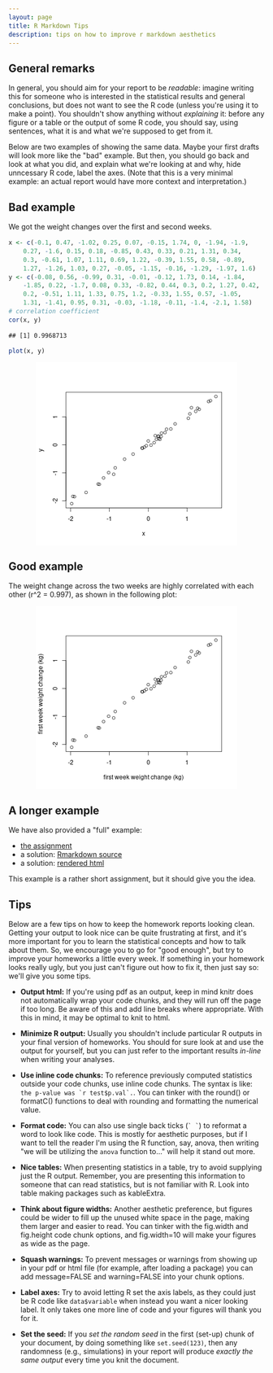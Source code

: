 ```yaml
---
layout: page
title: R Markdown Tips
description: tips on how to improve r markdown aesthetics
---
```




## General remarks

In general, you should aim for your report to be *readable*:
imagine writing this for someone who is interested in the statistical results and general conclusions,
but does not want to see the R code (unless you're using it to make a point).
You shouldn't show anything without *explaining* it:
before any figure or a table or the output of some R code,
you should say, using sentences, what it is and what we're supposed to get from it.

Below are two examples of showing the same data.
Maybe your first drafts will look more like the "bad" example.
But then, you should go back and look at what you did,
and explain what we're looking at and why, hide unncessary R code,
label the axes.
(Note that this is a very minimal example:
an actual report would have more context and interpretation.)

## Bad example

We got the weight changes over the first and second weeks.

```r
x <- c(-0.1, 0.47, -1.02, 0.25, 0.07, -0.15, 1.74, 0, -1.94, -1.9, 
    0.27, -1.6, 0.15, 0.18, -0.85, 0.43, 0.33, 0.21, 1.31, 0.34, 
    0.3, -0.61, 1.07, 1.11, 0.69, 1.22, -0.39, 1.55, 0.58, -0.89, 
    1.27, -1.26, 1.03, 0.27, -0.05, -1.15, -0.16, -1.29, -1.97, 1.6)
y <- c(-0.08, 0.56, -0.99, 0.31, -0.01, -0.12, 1.73, 0.14, -1.84, 
    -1.85, 0.22, -1.7, 0.08, 0.33, -0.82, 0.44, 0.3, 0.2, 1.27, 0.42, 
    0.2, -0.51, 1.11, 1.33, 0.75, 1.2, -0.33, 1.55, 0.57, -1.05, 
    1.31, -1.41, 0.95, 0.31, -0.03, -1.18, -0.11, -1.4, -2.1, 1.58)
# correlation coefficient
cor(x, y)
```

```
## [1] 0.9968713
```

```r
plot(x, y)
```

<img src="r bad-1.png" title="plot of chunk r bad" alt="plot of chunk r bad" style="display: block; margin: auto;" />

## Good example



The weight change across the two weeks are highly correlated with each other
(r^2 = 0.997), as shown in the following plot:

<img src="r good-1.png" title="plot of chunk r good" alt="plot of chunk r good" style="display: block; margin: auto;" />

## A longer example

We have also provided a "full" example:

- [the assignment](../CLASS_MATERIALS/Homeworks/HW_Example.html)
- a solution: [Rmarkdown source](../CLASS_MATERIALS/Homeworks/HW_Example_solution.Rmd)
- a solution: [rendered html](../CLASS_MATERIALS/Homeworks/HW_Example_solution.html)

This example is a rather short assignment,
but it should give you the idea.

## Tips

Below are a few tips on how to keep the homework reports looking clean.
Getting your output to look nice can be quite frustrating at first,
and it's more important for you to learn the statistical concepts and how to talk about them.
So, we encourage you to go for "good enough", but try to improve your homeworks a little
every week. If something in your homework looks really ugly,
but you just can't figure out how to fix it, then just say so:
we'll give you some tips.

* **Output html:** If you're using pdf as an output, keep in mind knitr does not automatically wrap your code chunks, and they will run off the page if too long. Be aware of this and add line breaks where appropriate. With this in mind, it may be optimal to knit to html.

* **Minimize R output:** Usually you shouldn't include particular R outputs in your final version of homeworks. You should for sure look at and use the output for yourself, but you can just refer to the important results *in-line* when writing your analyses. 

* **Use inline code chunks:** To reference previously computed statistics outside your code chunks, use inline code chunks. The syntax is like: ``the p-value was `r test$p.val`.``. You can tinker with the round() or formatC() functions to deal with rounding and formatting the numerical value.

* **Format code:** You can also use single back ticks (`` ` ` ``) to reformat a word to look like code. This is mostly for aesthetic purposes, but if I want to tell the reader I'm using the R function, say, anova, then writing "we will be utilizing the `anova` function to..." will help it stand out more.

* **Nice tables:** When presenting statistics in a table, try to avoid supplying just the R output. Remember, you are presenting this information to someone that can read statistics, but is not familiar with R. Look into table making packages such as kableExtra.

* **Think about figure widths:** Another aesthetic preference, but figures could be wider to fill up the unused white space in the page, making them larger and easier to read. You can tinker with the fig.width and fig.height code chunk options, and fig.width=10 will make your figures as wide as the page.

* **Squash warnings:** To prevent messages or warnings from showing up in your pdf or html file (for example, after loading a package) you can add message=FALSE and warning=FALSE into your chunk options.

* **Label axes:** Try to avoid letting R set the axis labels, as they could just be R code like `data$variable` when instead you want a nicer looking label.
    It only takes one more line of code and your figures will thank you for it.

* **Set the seed:** If you *set the random seed* in the first (set-up) chunk of your document, by doing something like `set.seed(123)`,
    then any randomness (e.g., simulations) in your report will produce *exactly the same output* every time you knit the document.
